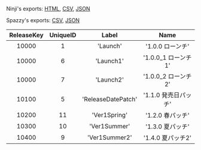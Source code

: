 Ninji's exports: [HTML](https://wuffs.org/acnh/bcsv_140/html/ReleaseVersionParam.html), [CSV](https://wuffs.org/acnh/bcsv_140/csv/ReleaseVersionParam.csv), [JSON](https://wuffs.org/acnh/bcsv_140/json/ReleaseVersionParam.json)

Spazzy's exports: [CSV](https://github.com/McSpazzy/acnh-csv/blob/master/ReleaseVersionParam.csv), [JSON](https://github.com/McSpazzy/acnh-json/blob/master/ReleaseVersionParam.json)

| ReleaseKey | UniqueID | Label | Name |
|:--:|:--:|:--:|:--:|
| 10000 | 1 | 'Launch' | '1.0.0 ローンチ' | 
| 10000 | 6 | 'Launch1' | '1.0.0_1 ローンチ1' | 
| 10000 | 7 | 'Launch2' | '1.0.0_2 ローンチ2' | 
| 10100 | 5 | 'ReleaseDatePatch' | '1.1.0 発売日パッチ' | 
| 10200 | 11 | 'Ver1Spring' | '1.2.0 春パッチ' | 
| 10300 | 10 | 'Ver1Summer' | '1.3.0 夏パッチ' | 
| 10400 | 9 | 'Ver1Summer2' | '1.4.0 夏パッチ2' | 
